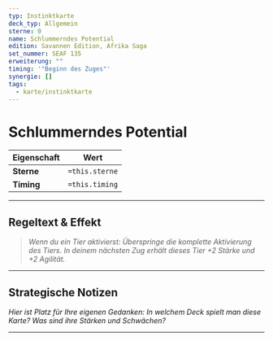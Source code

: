 ```yaml
---
typ: Instinktkarte
deck_typ: Allgemein
sterne: 0
name: Schlummerndes Potential
edition: Savannen Edition, Afrika Saga
set_nummer: SEAF 135
erweiterung: ""
timing: '"Beginn des Zuges"'
synergie: []
tags:
  - karte/instinktkarte
---
```


# Schlummerndes Potential

| Eigenschaft | Wert |
|---|---|
| **Sterne** | `=this.sterne` |
| **Timing** | `=this.timing` |

---
## Regeltext & Effekt

> *Wenn du ein Tier aktivierst: Überspringe die komplette Aktivierung des Tiers. In deinem nächsten Zug erhält dieses Tier +2 Stärke und +2 Agilität.*

---
## Strategische Notizen

*Hier ist Platz für Ihre eigenen Gedanken: In welchem Deck spielt man diese Karte? Was sind ihre Stärken und Schwächen?*

---
